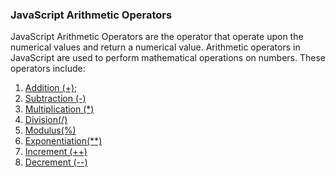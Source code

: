 ### JavaScript Arithmetic Operators
JavaScript Arithmetic Operators are the operator that operate upon the numerical values and return a numerical value.
Arithmetic operators in JavaScript are used to perform mathematical operations on numbers. These operators include:

 1. [Addition (+)](01-addition.js);
 2. [Subtraction (-)](02-subtraction.js)
 3. [Multiplication (*)](03-multiplication.js) 
 4. [Division(/)](04-division.js)
 5. [Modulus(%)](05-exponentiation.js)
 6. [Exponentiation(**)](06-modulus.js)
 7. [Increment (++)](06-modulus.js)
 8. [Decrement (--)](06-modulus.js)
